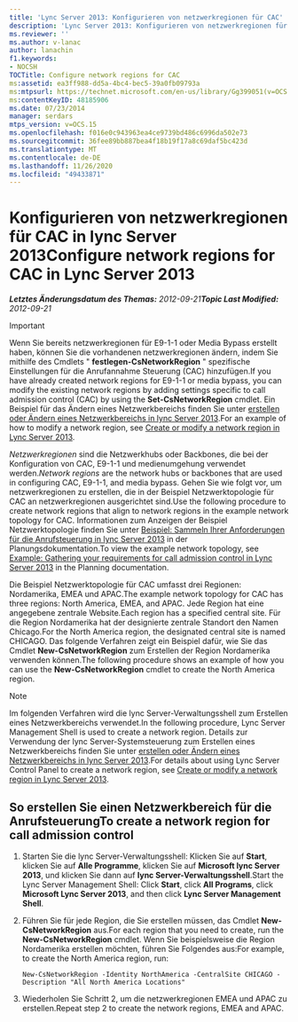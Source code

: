 ```yaml
---
title: 'Lync Server 2013: Konfigurieren von netzwerkregionen für CAC'
description: 'Lync Server 2013: Konfigurieren von netzwerkregionen für CAC.'
ms.reviewer: ''
ms.author: v-lanac
author: lanachin
f1.keywords:
- NOCSH
TOCTitle: Configure network regions for CAC
ms:assetid: ea3ff988-dd5a-4bc4-bec5-39a0fb09793a
ms:mtpsurl: https://technet.microsoft.com/en-us/library/Gg399051(v=OCS.15)
ms:contentKeyID: 48185906
ms.date: 07/23/2014
manager: serdars
mtps_version: v=OCS.15
ms.openlocfilehash: f016e0c943963ea4ce9739bd486c6996da502e73
ms.sourcegitcommit: 36fee89bb887bea4f18b19f17a8c69daf5bc423d
ms.translationtype: MT
ms.contentlocale: de-DE
ms.lasthandoff: 11/26/2020
ms.locfileid: "49433871"
---
```

# <a name="configure-network-regions-for-cac-in-lync-server-2013"></a><span data-ttu-id="598af-103">Konfigurieren von netzwerkregionen für CAC in lync Server 2013</span><span class="sxs-lookup"><span data-stu-id="598af-103">Configure network regions for CAC in Lync Server 2013</span></span>

<div data-xmlns="http://www.w3.org/1999/xhtml">

<div class="topic" data-xmlns="http://www.w3.org/1999/xhtml" data-msxsl="urn:schemas-microsoft-com:xslt" data-cs="https://msdn.microsoft.com/">

<div data-asp="https://msdn2.microsoft.com/asp">



</div>

<div id="mainSection">

<div id="mainBody"><span data-ttu-id="598af-104">

<span> </span></span><span class="sxs-lookup"><span data-stu-id="598af-104">

<span> </span></span></span>

<span data-ttu-id="598af-105">_**Letztes Änderungsdatum des Themas:** 2012-09-21_</span><span class="sxs-lookup"><span data-stu-id="598af-105">_**Topic Last Modified:** 2012-09-21_</span></span>

<div>


> [!IMPORTANT]  
> <span data-ttu-id="598af-106">Wenn Sie bereits netzwerkregionen für E9-1-1 oder Media Bypass erstellt haben, können Sie die vorhandenen netzwerkregionen ändern, indem Sie mithilfe des Cmdlets " <STRONG>festlegen-CsNetworkRegion</STRONG> " spezifische Einstellungen für die Anrufannahme Steuerung (CAC) hinzufügen.</span><span class="sxs-lookup"><span data-stu-id="598af-106">If you have already created network regions for E9-1-1 or media bypass, you can modify the existing network regions by adding settings specific to call admission control (CAC) by using the <STRONG>Set-CsNetworkRegion</STRONG> cmdlet.</span></span> <span data-ttu-id="598af-107">Ein Beispiel für das Ändern eines Netzwerkbereichs finden Sie unter <A href="lync-server-2013-create-or-modify-a-network-region.md">erstellen oder Ändern eines Netzwerkbereichs in lync Server 2013</A>.</span><span class="sxs-lookup"><span data-stu-id="598af-107">For an example of how to modify a network region, see <A href="lync-server-2013-create-or-modify-a-network-region.md">Create or modify a network region in Lync Server 2013</A>.</span></span>



</div>

<span data-ttu-id="598af-108">*Netzwerkregionen* sind die Netzwerkhubs oder Backbones, die bei der Konfiguration von CAC, E9-1-1 und medienumgehung verwendet werden.</span><span class="sxs-lookup"><span data-stu-id="598af-108">*Network regions* are the network hubs or backbones that are used in configuring CAC, E9-1-1, and media bypass.</span></span> <span data-ttu-id="598af-109">Gehen Sie wie folgt vor, um netzwerkregionen zu erstellen, die in der Beispiel Netzwerktopologie für CAC an netzwerkregionen ausgerichtet sind.</span><span class="sxs-lookup"><span data-stu-id="598af-109">Use the following procedure to create network regions that align to network regions in the example network topology for CAC.</span></span> <span data-ttu-id="598af-110">Informationen zum Anzeigen der Beispiel Netzwerktopologie finden Sie unter [Beispiel: Sammeln Ihrer Anforderungen für die Anrufsteuerung in lync Server 2013](lync-server-2013-example-of-gathering-your-requirements-for-call-admission-control.md) in der Planungsdokumentation.</span><span class="sxs-lookup"><span data-stu-id="598af-110">To view the example network topology, see [Example: Gathering your requirements for call admission control in Lync Server 2013](lync-server-2013-example-of-gathering-your-requirements-for-call-admission-control.md) in the Planning documentation.</span></span>

<span data-ttu-id="598af-111">Die Beispiel Netzwerktopologie für CAC umfasst drei Regionen: Nordamerika, EMEA und APAC.</span><span class="sxs-lookup"><span data-stu-id="598af-111">The example network topology for CAC has three regions: North America, EMEA, and APAC.</span></span> <span data-ttu-id="598af-112">Jede Region hat eine angegebene zentrale Website.</span><span class="sxs-lookup"><span data-stu-id="598af-112">Each region has a specified central site.</span></span> <span data-ttu-id="598af-113">Für die Region Nordamerika hat der designierte zentrale Standort den Namen Chicago.</span><span class="sxs-lookup"><span data-stu-id="598af-113">For the North America region, the designated central site is named CHICAGO.</span></span> <span data-ttu-id="598af-114">Das folgende Verfahren zeigt ein Beispiel dafür, wie Sie das Cmdlet **New-CsNetworkRegion** zum Erstellen der Region Nordamerika verwenden können.</span><span class="sxs-lookup"><span data-stu-id="598af-114">The following procedure shows an example of how you can use the **New-CsNetworkRegion** cmdlet to create the North America region.</span></span>

<div>


> [!NOTE]  
> <span data-ttu-id="598af-115">Im folgenden Verfahren wird die lync Server-Verwaltungsshell zum Erstellen eines Netzwerkbereichs verwendet.</span><span class="sxs-lookup"><span data-stu-id="598af-115">In the following procedure, Lync Server Management Shell is used to create a network region.</span></span> <span data-ttu-id="598af-116">Details zur Verwendung der lync Server-Systemsteuerung zum Erstellen eines Netzwerkbereichs finden Sie unter <A href="lync-server-2013-create-or-modify-a-network-region.md">erstellen oder Ändern eines Netzwerkbereichs in lync Server 2013</A>.</span><span class="sxs-lookup"><span data-stu-id="598af-116">For details about using Lync Server Control Panel to create a network region, see <A href="lync-server-2013-create-or-modify-a-network-region.md">Create or modify a network region in Lync Server 2013</A>.</span></span>



</div>

<div>

## <a name="to-create-a-network-region-for-call-admission-control"></a><span data-ttu-id="598af-117">So erstellen Sie einen Netzwerkbereich für die Anrufsteuerung</span><span class="sxs-lookup"><span data-stu-id="598af-117">To create a network region for call admission control</span></span>

1.  <span data-ttu-id="598af-118">Starten Sie die lync Server-Verwaltungsshell: Klicken Sie auf **Start**, klicken Sie auf **Alle Programme**, klicken Sie auf **Microsoft lync Server 2013**, und klicken Sie dann auf **lync Server-Verwaltungsshell**.</span><span class="sxs-lookup"><span data-stu-id="598af-118">Start the Lync Server Management Shell: Click **Start**, click **All Programs**, click **Microsoft Lync Server 2013**, and then click **Lync Server Management Shell**.</span></span>

2.  <span data-ttu-id="598af-119">Führen Sie für jede Region, die Sie erstellen müssen, das Cmdlet **New-CsNetworkRegion** aus.</span><span class="sxs-lookup"><span data-stu-id="598af-119">For each region that you need to create, run the **New-CsNetworkRegion** cmdlet.</span></span> <span data-ttu-id="598af-120">Wenn Sie beispielsweise die Region Nordamerika erstellen möchten, führen Sie Folgendes aus:</span><span class="sxs-lookup"><span data-stu-id="598af-120">For example, to create the North America region, run:</span></span>
    
        New-CsNetworkRegion -Identity NorthAmerica -CentralSite CHICAGO -Description "All North America Locations"

3.  <span data-ttu-id="598af-121">Wiederholen Sie Schritt 2, um die netzwerkregionen EMEA und APAC zu erstellen.</span><span class="sxs-lookup"><span data-stu-id="598af-121">Repeat step 2 to create the network regions, EMEA and APAC.</span></span>

<span data-ttu-id="598af-122"></div>

</div>

<span> </span>

</div>

</div>

</span><span class="sxs-lookup"><span data-stu-id="598af-122"></div>

</div>

<span> </span>

</div>

</div>

</span></span></div>

